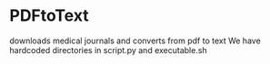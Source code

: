 # PDFtoText
downloads medical journals and converts from pdf to text
We have hardcoded directories in script.py and executable.sh